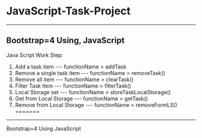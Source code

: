 # JavaScript-Task-Project
-------------------------
Bootstrap=4 Using, JavaScript
-----------------------------
Java Script Work Step:
1. Add a task item --- functionName > addTask
2. Remove a single task item --- functionName > removeTask()
3. Remove all item --- functionName > clearTask()
4. Filter Task item --- functionName > filterTask()
5. Local Storage set --- functionName > storeTaskLocalStorage()
6. Get from Local Storage --- functionName > getTask()
7. Remove from Local Storage --- functionName > removeFormLS()
=======
------------------------
Bootstrap=4
Using JavaScript


